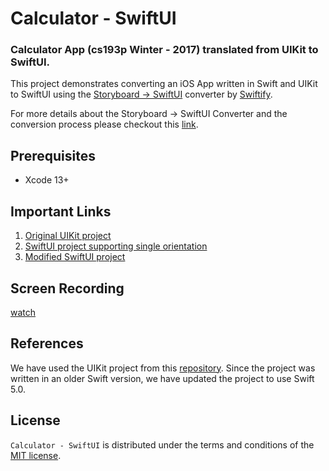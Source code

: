 # Calculator - SwiftUI
<h3> Calculator App (cs193p Winter - 2017) translated from UIKit to SwiftUI.</h3>

This project demonstrates converting an iOS App written in Swift and UIKit to SwiftUI using the [Storyboard → SwiftUI](https://swiftify.com/converter/storyboard2swiftui/) converter by [Swiftify](https://swiftify.com/converter/code/). 

For more details about the Storyboard → SwiftUI Converter and the conversion process please checkout this
[link](https://medium.com/@mdibrahimhassan/we-have-recently-released-an-update-for-our-swiftui-converter-and-now-we-have-added-support-for-the-cd0dbc117bd5).

## Prerequisites

 - Xcode 13+

## Important Links
1. [Original UIKit project](https://github.com/Swiftify-Corp/Calculator-SwiftUI/tree/main/Calculator-Storyboard)
2. [SwiftUI project supporting single orientation](https://github.com/Swiftify-Corp/Calculator-SwiftUI/tree/main/Calculator-SwiftUI)
3. [Modified SwiftUI project](https://github.com/Swiftify-Corp/Calculator-SwiftUI/tree/main/Calculator-SwiftUI(Landscape%2BPortrait))

## Screen Recording

[watch](https://user-images.githubusercontent.com/16992520/151178548-cbf56d45-a8a9-41a2-afbe-f4ce170941ed.mov)

## References
We have used the UIKit project from this [repository](https://github.com/m2mtech/calculator-2017). Since the project was written in an older Swift version, we have updated the project to use Swift 5.0.

## License

`Calculator - SwiftUI`  is distributed under the terms and conditions of the  [MIT license](https://github.com/Swiftify-Corp/Calculator-SwiftUI/blob/main/LICENSE). 

